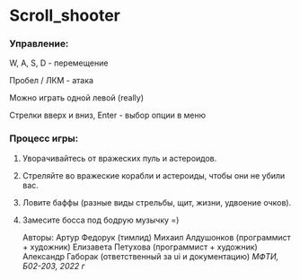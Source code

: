 # Scroll_shooter
 
### Управление:

W, A, S, D - перемещение

Пробел / ЛКМ - атака

Можно играть одной левой (really)

Стрелки вверх и вниз, Enter - выбор опции в меню

### Процесс игры:

1. Уворачивайтесь от вражеских пуль и астероидов.
2. Стреляйте во вражеские корабли и астероиды, чтобы они не убили вас.
3. Ловите баффы (разные виды стрельбы, щит, жизни, удвоение очков).
4. Замесите босса под бодрую музычку =)


    Авторы:
    Артур Федорук (тимлид)
    Михаил Алдушонков (программист + художник)
    Елизавета Петухова (программист + художник)
    Александр Габорак (ответственный за ui и документацию)
*МФТИ, Б02-203, 2022 г*
